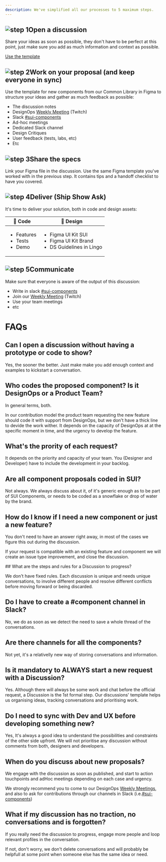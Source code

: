 ```yaml
---
description: We've simplified all our processes to 5 maximum steps.
---
```


## <img src="https://raw.githubusercontent.com/turolopezsanabria/design-systems-playbook/master/ASSETS/Badge-Counter-1.png" alt="step 1" data-size="line " />Open a discussion

Share your ideas as soon as possible, they don't have to be perfect at this point, just make sure you add as much information and context as possible.

[Use the template](https://github.com/SUI-Components/sui-components/discussions/2125)

## <img src="https://raw.githubusercontent.com/turolopezsanabria/design-systems-playbook/master/ASSETS/Badge-Counter-2.png" alt="step 2" data-size="line" />Work on your proposal (and keep everyone in sync)

Use the template for new components from our Common Library in Figma to structure your ideas and gather as much feedback as possible:

* The discussion notes
* DesignOps [Weekly Meeting](Weekly-streamings.md) (Twitch)
* Slack [#sui-components](https://adevinta.slack.com/archives/C018Q6WBJ85)
* Ad-hoc meetings
* Dedicated Slack channel
* Design Critiques
* User feedback (tests, labs, etc)
* Etc

## <img src="https://raw.githubusercontent.com/turolopezsanabria/design-systems-playbook/master/ASSETS/Badge-Counter-3.png" alt="step 3" data-size="line" />Share the specs

Link your Figma file in the discussion. Use the same Figma template you've worked with in the previous step. It contains tips and a handoff checklist to have you covered.

## <img src="https://raw.githubusercontent.com/turolopezsanabria/design-systems-playbook/master/ASSETS/Badge-Counter-4.png" alt="step 4" data-size="line" />Deliver (Ship Show Ask)

It's time to deliver your solution, both in code and design assets:

| 🤖 **Code**                                           | 🦄 **Design**                                                                                |
| ----------------------------------------------------- | -------------------------------------------------------------------------------------------- |
| <ul><li>Features</li><li>Tests</li><li>Demo</li></ul> | <ul><li>Figma UI Kit SUI</li><li>Figma UI Kit Brand</li><li>DS Guidelines in Lingo</li></ul> |

## <img src="https://raw.githubusercontent.com/turolopezsanabria/design-systems-playbook/master/ASSETS/Badge-Counter-5.png" alt="step 5" data-size="line" />Communicate

Make sure that everyone is aware of the output of this discussion:

* Write in slack [#sui-components](https://adevinta.slack.com/archives/C018Q6WBJ85)
* Join our [Weekly Meeting](Weekly-streamings.md) (Twitch)
* Use your team meetings
* etc


# FAQs

## Can I open a discussion without having a prototype or code to show?

Yes, the sooner the better. Just make make you add enough context and examples to kickstart a conversation.

## Who codes the proposed component? Is it DesignOps or a Product Team? 

In general terms, both. 

In our contribution model the product team requesting the new feature should code it with support from DesignOps, but we don't have a thick line to devide the work wither. It depends on the capacity of DesignOps at at the specific moment in time, and the urgency to develop the feature.

## What's the prority of each request?

It depends on the priority and capacity of your team. You (Designer and Developer) have to include the development in your backlog. 

## Are all component proposals coded in SUI?

Not always. We always discuss about it, of it's generic enough as to be part of SUI Components, or needs to be coded as a snowflake or drop of water by the brand.

## How do I know if I need a new component or just a new feature?

You don't need to have an answer right away, in most of the cases we figure this out during the discussion.

If your request is compatible with an existing feature and component we will create an issue type improvement, and close the discussion.

## What are the steps and rules for a Discussion to progress?

We don't have fixed rules. Each discussion is unique and needs unique conversations, to involve different people and resolve different conflicts before moving forward or being discarded.

## Do I have to create a #component channel in Slack?

No, we do as soon as we detect the need to save a whole thread of the conversations.

## Are there channels for all the components?

Not yet, it's a relativelly new way of storing conversations and information.

## Is it mandatory to ALWAYS start a new request with a Discussion?

Yes. Although there will always be some work and chat before the official request, a Discussion is the 1st formal step. Our discussions' template helps us organising ideas, tracking conversations and prioritising work.

## Do I need to sync with Dev and UX before developing something new?

Yes, It's always a good idea to understand the possibilities and constraints of the other side upfront. 
We will not prioritise any discussion without comments from both, designers and developers.

## When do you discuss about new proposals?

We engage with the discussion as soon as published, and start to action touchpoints and adHoc meetings depending on each case and urgency.

We strongly recommend you to come to our DesignOps [Weekly Meetings](Weekly-streamings.md), and also to ask for contributions through our channels in Slack (i.e.[#sui-components](https://adevinta.slack.com/archives/C018Q6WBJ85))

## What if my discussion has no traction, no conversations and is forgotten?

If you really need the discussion to progress, engage more people and loop relevant profiles in the conversation. 

If not, don't worry, we don't delete conversations and will probably be helpfull at some point when someone else has the same idea or need.

